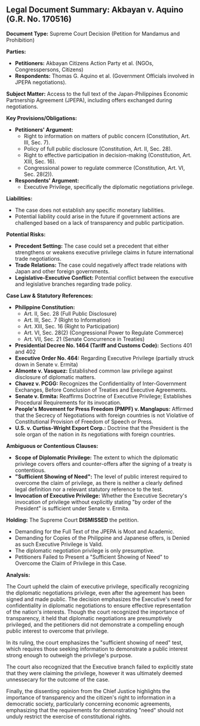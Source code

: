 ## Legal Document Summary: Akbayan v. Aquino (G.R. No. 170516)

**Document Type:** Supreme Court Decision (Petition for Mandamus and Prohibition)

**Parties:**

*   **Petitioners:** Akbayan Citizens Action Party et al. (NGOs, Congresspersons, Citizens)
*   **Respondents:** Thomas G. Aquino et al. (Government Officials involved in JPEPA negotiations).

**Subject Matter:** Access to the full text of the Japan-Philippines Economic Partnership Agreement (JPEPA), including offers exchanged during negotiations.

**Key Provisions/Obligations:**

*   **Petitioners' Argument:**
    *   Right to information on matters of public concern (Constitution, Art. III, Sec. 7).
    *   Policy of full public disclosure (Constitution, Art. II, Sec. 28).
    *   Right to effective participation in decision-making (Constitution, Art. XIII, Sec. 16).
    *   Congressional power to regulate commerce (Constitution, Art. VI, Sec. 28(2)).
*   **Respondents' Argument:**
    *   Executive Privilege, specifically the diplomatic negotiations privilege.

**Liabilities:**

*   The case does not establish any specific monetary liabilities.
*   Potential liability could arise in the future if government actions are challenged based on a lack of transparency and public participation.

**Potential Risks:**

*   **Precedent Setting:** The case could set a precedent that either strengthens or weakens executive privilege claims in future international trade negotiations.
*   **Trade Relations:** The case could negatively affect trade relations with Japan and other foreign governments.
*   **Legislative-Executive Conflict:** Potential conflict between the executive and legislative branches regarding trade policy.

**Case Law & Statutory References:**

*   **Philippine Constitution:**
    *   Art. II, Sec. 28 (Full Public Disclosure)
    *   Art. III, Sec. 7 (Right to Information)
    *   Art. XIII, Sec. 16 (Right to Participation)
    *   Art. VI, Sec. 28(2) (Congressional Power to Regulate Commerce)
    *   Art. VII, Sec. 21 (Senate Concurrence in Treaties)
*   **Presidential Decree No. 1464 (Tariff and Customs Code):** Sections 401 and 402
*   **Executive Order No. 464:** Regarding Executive Privilege (partially struck down in Senate v. Ermita)
*   **Almonte v. Vasquez:** Established common law privilege against disclosure of diplomatic matters.
*   **Chavez v. PCGG:** Recognizes the Confidentiality of Inter-Government Exchanges, Before Conclusion of Treaties and Executive Agreements.
*   **Senate v. Ermita:** Reaffirms Doctrine of Executive Privilege; Establishes Procedural Requirements for its invocation.
*   **People's Movement for Press Freedom (PMPF) v. Manglapus:** Affirmed that the Secrecy of Negotiations with foreign countries is not Violative of Constitutional Provision of Freedom of Speech or Press.
*   **U.S. v. Curtiss-Wright Export Corp.:** Doctrine that the President is the sole organ of the nation in its negotiations with foreign countries.

**Ambiguous or Contentious Clauses:**

*   **Scope of Diplomatic Privilege:** The extent to which the diplomatic privilege covers offers and counter-offers after the signing of a treaty is contentious.
*   **"Sufficient Showing of Need":** The level of public interest required to overcome the claim of privilege, as there is neither a clearly defined legal definition nor a relevant statutory reference to the test.
*   **Invocation of Executive Privilege:** Whether the Executive Secretary's invocation of privilege without explicitly stating "by order of the President" is sufficient under Senate v. Ermita.

**Holding:** The Supreme Court **DISMISSED** the petition.

*   Demanding for the Full Text of the JPEPA is Moot and Academic.
*   Demanding for Copies of the Philippine and Japanese offers, is Denied as such Executive Privilege is Valid.
*   The diplomatic negotiation privilege is only presumptive.
*   Petitioners Failed to Present a "Sufficient Showing of Need" to Overcome the Claim of Privilege in this Case.

**Analysis:**

The Court upheld the claim of executive privilege, specifically recognizing the diplomatic negotiations privilege, even after the agreement has been signed and made public. The decision emphasizes the Executive's need for confidentiality in diplomatic negotiations to ensure effective representation of the nation's interests. Though the court recognized the importance of transparency, it held that diplomatic negotiations are presumptively privileged, and the petitioners did not demonstrate a compelling enough public interest to overcome that privilege.

In its ruling, the court emphasizes the "sufficient showing of need" test, which requires those seeking information to demonstrate a public interest strong enough to outweigh the privilege's purpose.

The court also recognized that the Executive branch failed to explicitly state that they were claiming the privilege, however it was ultimately deemed unnessecary for the outcome of the case.

Finally, the dissenting opinion from the Chief Justice highlights the importance of transparency and the citizen's right to information in a democratic society, particularly concerning economic agreements, emphasizing that the requirements for demonstrating "need" should not unduly restrict the exercise of constitutional rights.
